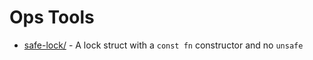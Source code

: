 # Ops Tools

- [safe-lock/](safe-lock/) - A lock struct with a `const fn` constructor and no `unsafe`
